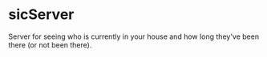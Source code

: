 # sicServer
Server for seeing who is currently in your house and how long they've been there (or not been there).
